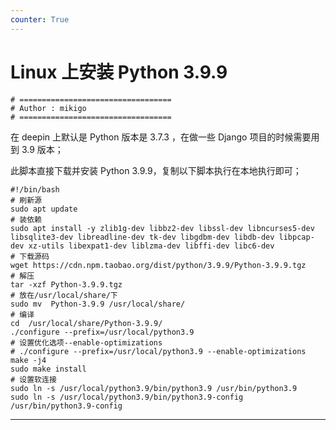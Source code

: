 ```yaml
---
counter: True
---
```


# Linux 上安装 Python 3.9.9

```shell
# ==================================
# Author : mikigo
# ==================================
```


在 deepin 上默认是 Python 版本是 3.7.3 ，在做一些 Django 项目的时候需要用到 3.9 版本；

此脚本直接下载并安装 Python 3.9.9，复制以下脚本执行在本地执行即可；

```shell
#!/bin/bash
# 刷新源
sudo apt update
# 装依赖
sudo apt install -y zlib1g-dev libbz2-dev libssl-dev libncurses5-dev libsqlite3-dev libreadline-dev tk-dev libgdbm-dev libdb-dev libpcap-dev xz-utils libexpat1-dev liblzma-dev libffi-dev libc6-dev
# 下载源码
wget https://cdn.npm.taobao.org/dist/python/3.9.9/Python-3.9.9.tgz
# 解压
tar -xzf Python-3.9.9.tgz
# 放在/usr/local/share/下
sudo mv  Python-3.9.9 /usr/local/share/
# 编译
cd  /usr/local/share/Python-3.9.9/
./configure --prefix=/usr/local/python3.9
# 设置优化选项--enable-optimizations
# ./configure --prefix=/usr/local/python3.9 --enable-optimizations
make -j4
sudo make install
# 设置软连接
sudo ln -s /usr/local/python3.9/bin/python3.9 /usr/bin/python3.9
sudo ln -s /usr/local/python3.9/bin/python3.9-config /usr/bin/python3.9-config
```

-------------------------------------------

